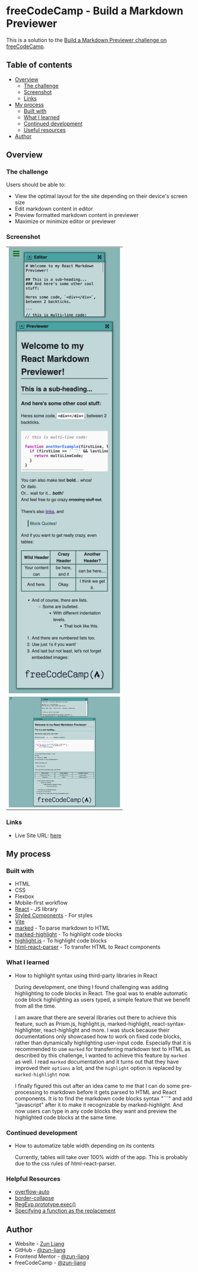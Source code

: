 # freeCodeCamp - Build a Markdown Previewer

This is a solution to the [Build a Markdown Previewer challenge on freeCodeCamp](https://www.freecodecamp.org/learn/front-end-development-libraries/front-end-development-libraries-projects/build-a-markdown-previewer).

## Table of contents

- [Overview](#overview)
  - [The challenge](#the-challenge)
  - [Screenshot](#screenshot)
  - [Links](#links)
- [My process](#my-process)
  - [Built with](#built-with)
  - [What I learned](#what-i-learned)
  - [Continued development](#continued-development)
  - [Useful resources](#useful-resources)
- [Author](#author)

## Overview

### The challenge

Users should be able to:

- View the optimal layout for the site depending on their device's screen size
- Edit markdown content in editor
- Preview formatted markdown content in previewer
- Maximize or minimize editor or previewer

### Screenshot

<table>
  <tr>
    <td>
      <img src="./public/screenshots/screenshot-mobile-default.png" alt="screenshot mobile default" style="width: 300px" />
    </td>
  </tr>
  <tr>
    <td>
      <img src="./public/screenshots/screenshot-desktop-default.png" alt="screenshot desktop default" style="width: 300px" />
    </td>
  </tr>
</table>

### Links

- Live Site URL: [here](https://zun-liang.github.io/fcc-markdown-previewer/)

## My process

### Built with

- HTML
- CSS
- Flexbox
- Mobile-first workflow
- [React](https://reactjs.org/) - JS library
- [Styled Components](https://styled-components.com/) - For styles
- [Vite](https://vitejs.dev/)
- [marked](https://marked.js.org/) - To parse markdown to HTML
- [marked-highlight](https://github.com/markedjs/marked-highlight) - To highlight code blocks
- [highlight.js](https://highlightjs.org/) - To highlight code blocks
- [html-react-parser](https://github.com/remarkablemark/html-react-parser) - To transfer HTML to React components

### What I learned

- How to highlight syntax using third-party libraries in React

  During development, one thing I found challenging was adding highlighting to code blocks in React. The goal was to enable automatic code block highlighting as users typed, a simple feature that we benefit from all the time.

  I am aware that there are several libraries out there to achieve this feature, such as Prism.js, highlight.js, marked-highlight, react-syntax-highlighter, react-highlight and more. I was stuck because their documentations only showcased how to work on fixed code blocks, rather than dynamically highlighting user-input code. Especially that it is recommended to use `marked` for transferring markdown text to HTML as described by this challenge, I wanted to achieve this feature by `marked` as well. I read `marked` documentation and it turns out that they have improved their `options` a lot, and the `highlight` option is replaced by `marked-highlight` now.

  I finally figured this out after an idea came to me that I can do some pre-processing to markdown before it gets parsed to HTML and React components. It is to find the markdown code blocks syntax "```" and add "javascript" after it to make it recognizable by marked-highlight. And now users can type in any code blocks they want and preview the highlighted code blocks at the same time.

### Continued development

- How to automatize table width depending on its contents

  Currently, tables will take over 100% width of the app. This is probably due to the css rules of html-react-parser.

### Helpful Resources

- [overflow-auto](https://developer.mozilla.org/en-US/docs/Web/CSS/overflow#auto)
- [border-collapse](https://developer.mozilla.org/en-US/docs/Web/CSS/border-collapse)
- [RegExp.prototype.exec()](https://developer.mozilla.org/en-US/docs/Web/JavaScript/Reference/Global_Objects/RegExp/exec)
- [Specifying a function as the replacement](https://developer.mozilla.org/en-US/docs/Web/JavaScript/Reference/Global_Objects/String/replace#specifying_a_function_as_the_replacement)

## Author

- Website - [Zun Liang](https://zunldev.com/)
- GitHub - [@zun-liang](https://github.com/zun-liang)
- Frontend Mentor - [@zun-liang](https://www.frontendmentor.io/profile/zun-liang)
- freeCodeCamp - [@zun-liang](https://www.freecodecamp.org/zun-liang)
